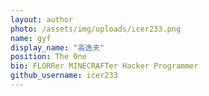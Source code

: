 ```yaml
---
layout: author
photo: /assets/img/uploads/icer233.png
name: gyf
display_name: "高逸夫"
position: The One
bio: FLORRer MINECRAFTer Hacker Programmer
github_username: icer233
---
```


